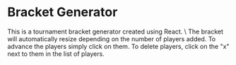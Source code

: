 # Bracket Generator

This is a tournament bracket generator created using React. \\
The bracket will automatically resize depending on the number of players added.
To advance the players simply click on them.
To delete players, click on the "x" next to them in the list of players.